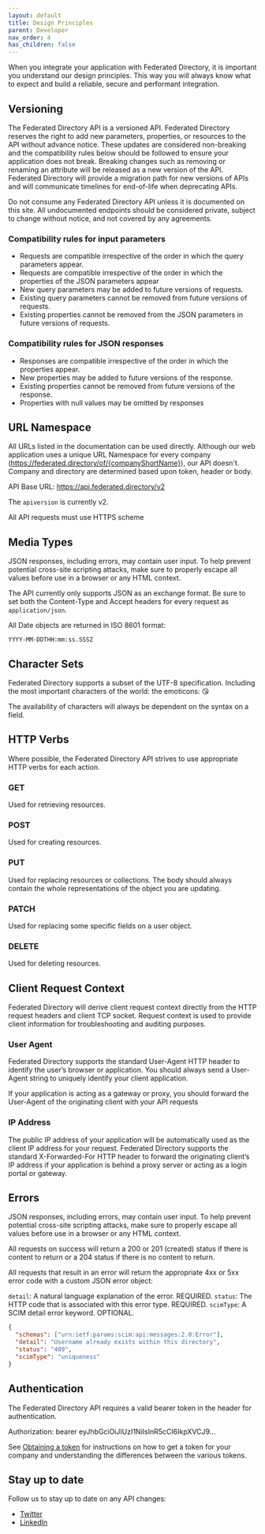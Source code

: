 ```yaml
---
layout: default
title: Design Principles
parent: Developer
nav_order: 4
has_children: false
---
```


When you integrate your application with Federated Directory, it is important you understand our design principles. This way you will always know what to expect and build a reliable, secure and performant integration.

## Versioning

The Federated Directory API is a versioned API. Federated Directory reserves the right to add new parameters, properties, or resources to the API without advance notice. These updates are considered non-breaking and the compatibility rules below should be followed to ensure your application does not break. Breaking changes such as removing or renaming an attribute will be released as a new version of the API. Federated Directory will provide a migration path for new versions of APIs and will communicate timelines for end-of-life when deprecating APIs.

Do not consume any Federated Directory API unless it is documented on this site. All undocumented endpoints should be considered private, subject to change without notice, and not covered by any agreements.

### Compatibility rules for input parameters

- Requests are compatible irrespective of the order in which the query parameters appear.
- Requests are compatible irrespective of the order in which the properties of the JSON parameters appear
- New query parameters may be added to future versions of requests.
- Existing query parameters cannot be removed from future versions of requests.
- Existing properties cannot be removed from the JSON parameters in future versions of requests.

### Compatibility rules for JSON responses

- Responses are compatible irrespective of the order in which the properties appear.
- New properties may be added to future versions of the response.
- Existing properties cannot be removed from future versions of the response.
- Properties with null values may be omitted by responses

## URL Namespace

All URLs listed in the documentation can be used directly. Although our web application uses a unique URL Namespace for every company (https://federated.directory/of/{companyShortName}), our API doesn't.
Company and directory are determined based upon token, header or body.

API Base URL: https://api.federated.directory/v2

The `apiversion` is currently v2.

All API requests must use HTTPS scheme

## Media Types

JSON responses, including errors, may contain user input. To help prevent potential cross-site scripting attacks, make sure to properly escape all values before use in a browser or any HTML context.

The API currently only supports JSON as an exchange format. Be sure to set both the Content-Type and Accept headers for every request as `application/json`.

All Date objects are returned in ISO 8601 format:

`YYYY-MM-DDTHH:mm:ss.SSSZ`

## Character Sets

Federated Directory supports a subset of the UTF-8 specification. Including the most important characters of the world: the emoticons: 😘

The availability of characters will always be dependent on the syntax on a field.

## HTTP Verbs

Where possible, the Federated Directory API strives to use appropriate HTTP verbs for each action.

### GET

Used for retrieving resources.

### POST

Used for creating resources.

### PUT

Used for replacing resources or collections. The body should always contain the whole representations of the object you are updating.

### PATCH

Used for replacing some specific fields on a user object.

### DELETE

Used for deleting resources.

## Client Request Context

Federated Directory will derive client request context directly from the HTTP request headers and client TCP socket. Request context is used to provide client information for troubleshooting and auditing purposes.

### User Agent

Federated Directory supports the standard User-Agent HTTP header to identify the user’s browser or application. You should always send a User-Agent string to uniquely identify your client application.

If your application is acting as a gateway or proxy, you should forward the User-Agent of the originating client with your API requests

### IP Address

The public IP address of your application will be automatically used as the client IP address for your request. Federated Directory supports the standard X-Forwarded-For HTTP header to forward the originating client’s IP address if your application is behind a proxy server or acting as a login portal or gateway.

## Errors

JSON responses, including errors, may contain user input. To help prevent potential cross-site scripting attacks, make sure to properly escape all values before use in a browser or any HTML context.

All requests on success will return a 200 or 201 (created) status if there is content to return or a 204 status if there is no content to return.

All requests that result in an error will return the appropriate 4xx or 5xx error code with a custom JSON error object:

`detail`: A natural language explanation of the error. REQUIRED.
`status`: The HTTP code that is associated with this error type. REQUIRED.
`scimType`: A SCIM detail error keyword. OPTIONAL.

```json
{
  "schemas": ["urn:ietf:params:scim:api:messages:2.0:Error"],
  "detail": "Username already exists within this directory",
  "status": "409",
  "scimType": "uniqueness"
}
```

## Authentication

The Federated Directory API requires a valid bearer token in the header for authentication.

Authorization: bearer eyJhbGciOiJIUzI1NiIsInR5cCI6IkpXVCJ9...

See [Obtaining a token](./obtaining-a-token) for instructions on how to get a token for your company and understanding the differences between the various tokens.

## Stay up to date

Follow us to stay up to date on any API changes:

- [Twitter](https://twitter.com/fed_dir)
- [LinkedIn](https://www.linkedin.com/company/federated-directory)
